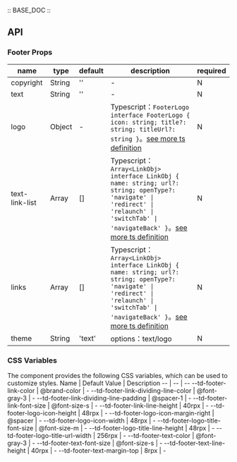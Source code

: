 :: BASE_DOC ::

## API

### Footer Props

 name           | type   | default | description                                                                                                                                                                                                                                                                 | required 
----------------|--------|---------|-----------------------------------------------------------------------------------------------------------------------------------------------------------------------------------------------------------------------------------------------------------------------------|----------
 copyright      | String | ''      | \-                                                                                                                                                                                                                                                                          | N        
 text           | String | ''      | \-                                                                                                                                                                                                                                                                          | N        
 logo           | Object | -       | Typescript：`FooterLogo` `interface FooterLogo { icon: string; title?: string; titleUrl?: string }`。[see more ts definition](https://github.com/Tencent/tdesign-miniprogram/tree/develop/src/footer/type.ts)                                                                 | N        
 text-link-list | Array  | []      | Typescript：`Array<LinkObj>` `interface LinkObj { name: string; url?: string; openType?: 'navigate' \| 'redirect' \| 'relaunch' \| 'switchTab' \| 'navigateBack' }`。[see more ts definition](https://github.com/Tencent/tdesign-miniprogram/tree/develop/src/footer/type.ts) | N        
 links          | Array  | []      | Typescript：`Array<LinkObj>` `interface LinkObj { name: string; url?: string; openType?: 'navigate' \| 'redirect' \| 'relaunch' \| 'switchTab' \| 'navigateBack' }`。[see more ts definition](https://github.com/Tencent/tdesign-miniprogram/tree/develop/src/footer/type.ts) | N        
 theme          | String | 'text'  | options：text/logo                                                                                                                                                                                                                                                           | N        

### CSS Variables

The component provides the following CSS variables, which can be used to customize styles.
Name | Default Value | Description
-- | -- | --
--td-footer-link-color | @brand-color | -
--td-footer-link-dividing-line-color | @font-gray-3 | -
--td-footer-link-dividing-line-padding | @spacer-1 | -
--td-footer-link-font-size | @font-size-s | -
--td-footer-link-line-height | 40rpx | -
--td-footer-logo-icon-height | 48rpx | -
--td-footer-logo-icon-margin-right | @spacer | -
--td-footer-logo-icon-width | 48rpx | -
--td-footer-logo-title-font-size | @font-size-m | -
--td-footer-logo-title-line-height | 48rpx | -
--td-footer-logo-title-url-width | 256rpx | -
--td-footer-text-color | @font-gray-3 | -
--td-footer-text-font-size | @font-size-s | -
--td-footer-text-line-height | 40rpx | -
--td-footer-text-margin-top | 8rpx | - 
